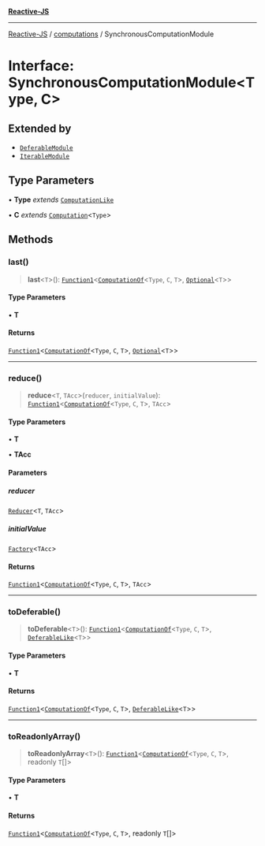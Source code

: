 [**Reactive-JS**](../../README.md)

***

[Reactive-JS](../../README.md) / [computations](../README.md) / SynchronousComputationModule

# Interface: SynchronousComputationModule\<Type, C\>

## Extended by

- [`DeferableModule`](../Deferable/interfaces/DeferableModule.md)
- [`IterableModule`](../Iterable/interfaces/IterableModule.md)

## Type Parameters

• **Type** *extends* [`ComputationLike`](ComputationLike.md)

• **C** *extends* [`Computation`](Computation.md)\<`Type`\>

## Methods

### last()

> **last**\<`T`\>(): [`Function1`](../../functions/type-aliases/Function1.md)\<[`ComputationOf`](../type-aliases/ComputationOf.md)\<`Type`, `C`, `T`\>, [`Optional`](../../functions/type-aliases/Optional.md)\<`T`\>\>

#### Type Parameters

• **T**

#### Returns

[`Function1`](../../functions/type-aliases/Function1.md)\<[`ComputationOf`](../type-aliases/ComputationOf.md)\<`Type`, `C`, `T`\>, [`Optional`](../../functions/type-aliases/Optional.md)\<`T`\>\>

***

### reduce()

> **reduce**\<`T`, `TAcc`\>(`reducer`, `initialValue`): [`Function1`](../../functions/type-aliases/Function1.md)\<[`ComputationOf`](../type-aliases/ComputationOf.md)\<`Type`, `C`, `T`\>, `TAcc`\>

#### Type Parameters

• **T**

• **TAcc**

#### Parameters

##### reducer

[`Reducer`](../../functions/type-aliases/Reducer.md)\<`T`, `TAcc`\>

##### initialValue

[`Factory`](../../functions/type-aliases/Factory.md)\<`TAcc`\>

#### Returns

[`Function1`](../../functions/type-aliases/Function1.md)\<[`ComputationOf`](../type-aliases/ComputationOf.md)\<`Type`, `C`, `T`\>, `TAcc`\>

***

### toDeferable()

> **toDeferable**\<`T`\>(): [`Function1`](../../functions/type-aliases/Function1.md)\<[`ComputationOf`](../type-aliases/ComputationOf.md)\<`Type`, `C`, `T`\>, [`DeferableLike`](DeferableLike.md)\<`T`\>\>

#### Type Parameters

• **T**

#### Returns

[`Function1`](../../functions/type-aliases/Function1.md)\<[`ComputationOf`](../type-aliases/ComputationOf.md)\<`Type`, `C`, `T`\>, [`DeferableLike`](DeferableLike.md)\<`T`\>\>

***

### toReadonlyArray()

> **toReadonlyArray**\<`T`\>(): [`Function1`](../../functions/type-aliases/Function1.md)\<[`ComputationOf`](../type-aliases/ComputationOf.md)\<`Type`, `C`, `T`\>, readonly `T`[]\>

#### Type Parameters

• **T**

#### Returns

[`Function1`](../../functions/type-aliases/Function1.md)\<[`ComputationOf`](../type-aliases/ComputationOf.md)\<`Type`, `C`, `T`\>, readonly `T`[]\>

